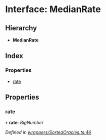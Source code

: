 # Interface: MedianRate

## Hierarchy

* **MedianRate**

## Index

### Properties

* [rate](_wrappers_sortedoracles_.medianrate.md#rate)

## Properties

###  rate

• **rate**: *BigNumber*

*Defined in [wrappers/SortedOracles.ts:46](https://github.com/celo-org/celo-monorepo/blob/master/packages/sdk/contractkit/src/wrappers/SortedOracles.ts#L46)*
